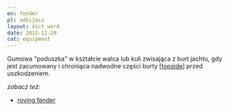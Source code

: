 ```yaml
---
en: fender
pl: odbijacz
layout: dict_word
date: 2013-12-29
cat: equipment
---
```


Gumowa "poduszka" w kształcie walca lub kuli zwisająca z burt jachtu, gdy jest zacumowany 
i chroniąca nadwodne części burty [[topside](/dict/topside.html)] przed uszkodzeniem.

*zobacz też:*

* [roving fender](/dict/roving-fender.html)

